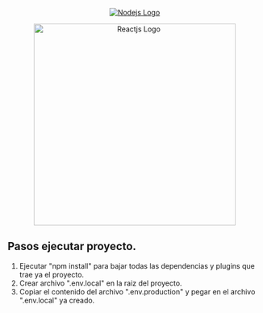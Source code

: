 <p align="center"><a href="https://laravel.com" target="_blank"><img src="https://upload.wikimedia.org/wikipedia/commons/thumb/d/d9/Node.js_logo.svg/1200px-Node.js_logo.svg.png" alt="Nodejs Logo"></a></p>

<p align="center"><a href="https://laravel.com" target="_blank"><img src="https://ivazz.com/wp-content/uploads/2021/05/react.png" width="400" alt="Reactjs Logo"></a></p>


## Pasos ejecutar proyecto.

1. Ejecutar "npm install" para bajar todas las dependencias y plugins que trae ya el proyecto.
2. Crear archivo ".env.local" en la raiz del proyecto.
3. Copiar el contenido del archivo ".env.production" y pegar en el archivo ".env.local" ya creado.
